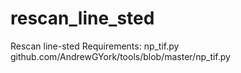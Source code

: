 # rescan_line_sted
Rescan line-sted
Requirements:
np_tif.py github.com/AndrewGYork/tools/blob/master/np_tif.py
